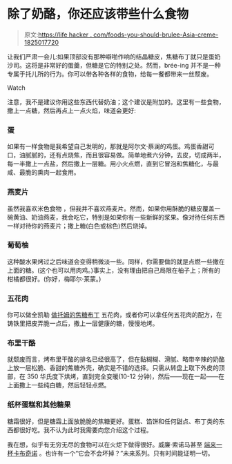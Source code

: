 # 除了奶酪，你还应该带些什么食物

> 原文:[https://life hacker . com/foods-you-should-brulee-Asia-creme-1825017720](https://lifehacker.com/foods-you-should-brulee-besides-creme-1825017720)

让我们严肃一会儿:如果顶部没有那种噼啪作响的结晶糖皮，焦糖布丁就只是蛋奶沙司。这将是非常好的蛋羹，但糖是它的特别之处。然而，brée-ing 并不是一种专属于托儿所的行为。你可以带各种各样的食物，给每一餐都带来一丝颓废。

Watch

注意，我不是建议你用这些东西代替奶油；这个建议是附加的。这里有一些食物，撒上一点糖，然后再点上一点火焰，味道会更好:

### 蛋

如果有一样食物是我希望自己发明的，那就是阿尔文·蔡澜的鸡蛋。鸡蛋香甜可口，油腻腻的，还有点烧焦，而且很容易做。简单地煮六分钟，去皮，切成两半，每一半撒上一点盐，然后撒上一层糖。用小火点燃，直到它冒泡和焦糖化，与最咸、最脆的熏肉一起食用。

### 燕麦片

虽然我喜欢米色食物 ，但我并不喜欢燕麦片。然而，如果你用酥脆的糖皮覆盖一碗黄油、奶油燕麦，我会吃它，特别是如果你有一些新鲜的浆果。像对待任何东西一样对待你的燕麦片；撒上糖(白色或棕色)然后烧掉。

### 葡萄柚

这种酸水果烤过之后味道会变得稍微淡一些。同样，你需要做的就是点燃一些撒在上面的糖。(这个也可以用肉鸡。)事实上，没有理由把自己局限在柚子上；所有的柑橘都很好。(你好，梅耶尔·莱蒙。)

### 五花肉

你可以做全凯勒 [做托姆的焦糖布丁](https://food52.com/recipes/22618-creme-brulee-pork-belly-confit) 五花肉，或者你可以拿任何五花肉的配方，在铸铁里把皮弄脆一点后，撒上一层健康的糖，慢慢地烤。

### 布里干酪

就颓废而言，烤布里干酪的排名已经很高了，但在黏糊糊、滑腻、略带辛辣的奶酪上放一层松脆、香甜的焦糖外壳，确实是不错的选择。只需从转盘上取下外皮的顶部，在 350 华氏度下烘烤，直到完全变暖(10-12 分钟)，然后——现在一起——在上面撒上一些纯白糖，然后轻轻点燃。

### 纸杯蛋糕和其他糖果

糖霜很好，但是糖霜上面放脆脆的焦糖更好。蛋糕、馅饼和任何甜点、布丁类的东西都很好吃。我不认为此时我需要向您介绍这个过程。

我在想，似乎有无穷无尽的食物可以在火炬下做得很好。威廉·索诺马甚至 [端来一杯卡布奇诺](https://www.williams-sonoma.com/recipe/bruleed-cappuccino.html) 。也许有一个“它会不会坏掉？”未来系列。只有时间能证明一切。
